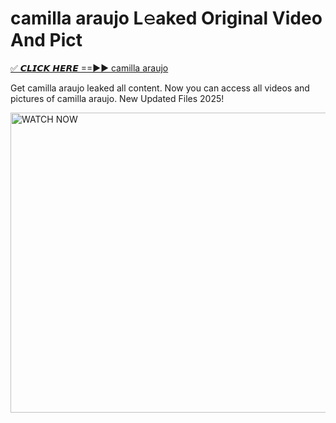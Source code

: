 # camilla araujo L𝚎aked Original Video And Pict

<p><a href="https://cliphot.my.id/camilla+araujo" rel="nofollow">✅ 𝘾𝙇𝙄𝘾𝙆 𝙃𝙀𝙍𝙀 ==►► camilla araujo​</a></p>


<p>Get camilla araujo leaked all content. Now you can access all videos and pictures of camilla araujo. New Updated Files 2025!</p>


<p><a rel="nofollow" title="WATCH NOW" href="https://cliphot.my.id/camilla+araujo"><img border="camilla+araujo" height="480" width="720" title="WATCH NOW" alt="WATCH NOW" src="https://i.ibb.co.com/xMMVF88/686577567.gif"></a></p>